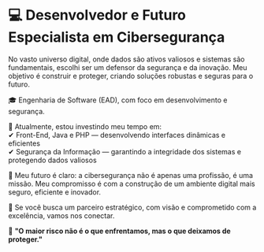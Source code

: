 <h1> 💻 Desenvolvedor e Futuro Especialista em Cibersegurança </h1> 
No vasto universo digital, onde dados são ativos valiosos e sistemas são fundamentais, escolhi ser um defensor da segurança e da inovação. Meu objetivo é construir e proteger, criando soluções robustas e seguras para o futuro.

🎓 Engenharia de Software (EAD), com foco em desenvolvimento e segurança.

🌱 Atualmente, estou investindo meu tempo em: <br>
✔ Front-End, Java e PHP — desenvolvendo interfaces dinâmicas e eficientes <br>
✔ Segurança da Informação — garantindo a integridade dos sistemas e protegendo dados valiosos <br>

🔮 Meu futuro é claro: a cibersegurança não é apenas uma profissão, é uma missão. Meu compromisso é com a construção de um ambiente digital mais seguro, eficiente e inovador.

🔗 Se você busca um parceiro estratégico, com visão e comprometido com a excelência, vamos nos conectar.

💬 <strong>"O maior risco não é o que enfrentamos, mas o que deixamos de proteger." </strong>
